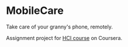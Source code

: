 MobileCare
==========

Take care of your granny's phone, remotely.

Assignment project for [HCI course](https://class.coursera.org/hciucsd-005) on Coursera.
